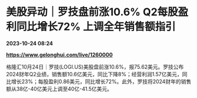 # 美股异动｜罗技盘前涨10.6% Q2每股盈利同比增长72% 上调全年销售额指引

**2023-10-24 08:24**

**https://www.gelonghui.com/live/1260000**

格隆汇10月24日｜罗技(LOGI.US)美股盘前涨10.6%，报75.62美元。罗技公布2024财年Q2业绩，销售额10.6亿美元，同比下降8%；经营利润1.57亿美元，同比增长23%；每股盈利0.86美元，同比增长72%。此外，罗技将2024财年的销售额从38亿-40亿美元上调至40亿-41.5亿美元。